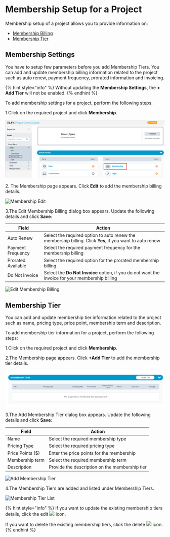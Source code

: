 # Membership Setup for a Project

Membership setup of a project allows you to provide information on:

* [Membership Billing](membership-setup-for-a-project.md#billing-information)&#x20;
* [Membership Tier](membership-setup-for-a-project.md#membership-tier)&#x20;

## Membership Settings <a href="#billing-information" id="billing-information"></a>

You have to setup few parameters before you add Membership Tiers. You can add and update membership billing information related to the project such as auto renew, payment frequency, prorated information and invoicing.

{% hint style="info" %}
Without updating the **Membership Settings**, the **+ Add Tier** will not be enabled.
{% endhint %}

To add membership settings for a project, perform the following steps:

1.Click on the required project and click **Membership**.

![Membership](../../.gitbook/assets/Basic.png)

2\. The Membership page appears. Click **Edit** to add the membership billing details.

![Membership Edit](<../../.gitbook/assets/Membership\_Edit (1).png>)

3.The Edit Membership Billing dialog box appears. Update the following details and click **Save**:

| **Field**          | **Action**                                                                                                |
| ------------------ | --------------------------------------------------------------------------------------------------------- |
| Auto Renew         | Select the required option to auto renew the membership billing. Click **Yes**, if you want to auto renew |
| Payment Frequency  | Select the required payment frequency for the membership billing                                          |
| Prorated Available | Select the required option for the prorated membership billing                                            |
| Do Not Invoice     | Select the **Do Not Invoice** option, if you do not want the invoice for your membership billing          |

![Edit Membership Billing](../../.gitbook/assets/Edit\_Membership\_Billing.png)

## Membership Tier

You can add and update membership tier information related to the project such as name, pricing type, price point, membership term and description.

To add membership tier information for a project, perform the following steps:

1.Click on the required project and click **Membership**.

2.The Membership page appears. Click **+Add Tier** to add the membership tier details.

![Add Tier](<../../.gitbook/assets/image (25).png>)

3.The Add Membership Tier dialog box appears. Update the following details and click **Save**:

| **Field**        | **Action**                                     |
| ---------------- | ---------------------------------------------- |
| Name             | Select the required membership type            |
| Pricing Type     | Select the required pricing type               |
| Price Points ($) | Enter the price points for the membership      |
| Membership term  | Select the required membership term            |
| Description      | Provide the description on the membership tier |

![Add Membership Tier](../../.gitbook/assets/Add\_Membership\_Tier.png)

4.The Membership Tiers are added and listed under Membership Tiers.

![Membership Tier List](../../.gitbook/assets/MS\_Tier.png)

{% hint style="info" %}
If you want to update the existing membership tiers details, click the edit ![](<../../.gitbook/assets/Edit\_Icon (1).png>) icon.

If you want to delete the existing membership tiers, click the delete ![](../../.gitbook/assets/Delete\_Icon.png) icon.
{% endhint %}
